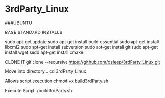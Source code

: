 # 3rdParty_Linux

###UBUNTU

BASE STANDARD INSTALLS

sudo apt-get update
sudo apt-get install build-essential
sudo apt-get install libxml2
sudo apt-get install subversion
sudo apt-get install git
sudo apt-get install wget
sudo apt-get install cmake

CLONE IT
git clone --recursive https://github.com/dsleep/3rdParty_Linux.git

Move into directory...
cd 3rdParty_Linux

Allows script execution
chmod +x build3rdParty.sh

Execute Script
./build3rdParty.sh
